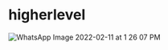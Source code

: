 # higherlevel
![WhatsApp Image 2022-02-11 at 1 26 07 PM](https://user-images.githubusercontent.com/99087988/153557142-0edc6b81-af9d-481f-b287-5da5289b86e7.jpeg)
